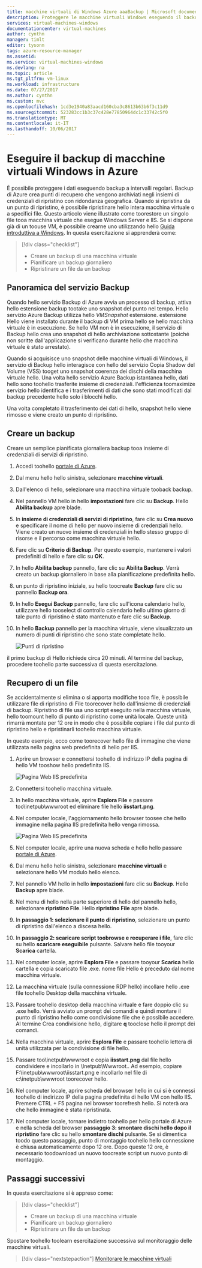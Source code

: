 ```yaml
---
title: macchine virtuali di Windows Azure aaaBackup | Microsoft documenti
description: Proteggere le macchine virtuali Windows eseguendo il backup con Backup di Azure.
services: virtual-machines-windows
documentationcenter: virtual-machines
author: cynthn
manager: timlt
editor: tysonn
tags: azure-resource-manager
ms.assetid: 
ms.service: virtual-machines-windows
ms.devlang: na
ms.topic: article
ms.tgt_pltfrm: vm-linux
ms.workload: infrastructure
ms.date: 07/27/2017
ms.author: cynthn
ms.custom: mvc
ms.openlocfilehash: 1cd3e1940a83aacd160cba3c8613b63b6f3c11d9
ms.sourcegitcommit: 523283cc1b3c37c428e77850964dc1c33742c5f0
ms.translationtype: MT
ms.contentlocale: it-IT
ms.lasthandoff: 10/06/2017
---
```

# <a name="back-up-windows-virtual-machines-in-azure"></a>Eseguire il backup di macchine virtuali Windows in Azure

È possibile proteggere i dati eseguendo backup a intervalli regolari. Backup di Azure crea punti di recupero che vengono archiviati negli insiemi di credenziali di ripristino con ridondanza geografica. Quando si ripristina da un punto di ripristino, è possibile ripristinare hello intera macchina virtuale o a specifici file. Questo articolo viene illustrato come toorestore un singolo file tooa macchina virtuale che esegue Windows Server e IIS. Se si dispone già di un toouse VM, è possibile crearne uno utilizzando hello [Guida introduttiva a Windows](quick-create-portal.md). In questa esercitazione si apprenderà come:

> [!div class="checklist"]
> * Creare un backup di una macchina virtuale
> * Pianificare un backup giornaliero
> * Ripristinare un file da un backup




## <a name="backup-overview"></a>Panoramica del servizio Backup

Quando hello servizio Backup di Azure avvia un processo di backup, attiva hello estensione backup tootake uno snapshot del punto nel tempo. Hello servizio Azure Backup utilizza hello _VMSnapshot_ estensione. estensione Hello viene installato durante il backup di VM prima hello se hello macchina virtuale è in esecuzione. Se hello VM non è in esecuzione, il servizio di Backup hello crea uno snapshot di hello archiviazione sottostante (poiché non scritte dall'applicazione si verificano durante hello che macchina virtuale è stato arrestato).

Quando si acquisisce uno snapshot delle macchine virtuali di Windows, il servizio di Backup hello interagisce con hello del servizio Copia Shadow del Volume (VSS) tooget uno snapshot coerenza dei dischi della macchina virtuale hello. Una volta hello servizio Azure Backup istantanea hello, dati hello sono toohello trasferite insieme di credenziali. l'efficienza toomaximize servizio hello identifica e i trasferimenti di dati che sono stati modificati dal backup precedente hello solo i blocchi hello.

Una volta completato il trasferimento dei dati di hello, snapshot hello viene rimosso e viene creato un punto di ripristino.


## <a name="create-a-backup"></a>Creare un backup
Creare un semplice pianificata giornaliera backup tooa insieme di credenziali di servizi di ripristino. 

1. Accedi toohello [portale di Azure](https://portal.azure.com/).
2. Dal menu hello hello sinistra, selezionare **macchine virtuali**. 
3. Dall'elenco di hello, selezionare una macchina virtuale tooback backup.
4. Nel pannello VM hello in hello **impostazioni** fare clic su **Backup**. Hello **Abilita backup** apre blade.
5. In **insieme di credenziali di servizi di ripristino**, fare clic su **Crea nuovo** e specificare il nome di hello per nuovo insieme di credenziali hello. Viene creato un nuovo insieme di credenziali in hello stesso gruppo di risorse e il percorso come macchina virtuale hello.
6. Fare clic su **Criterio di Backup**. Per questo esempio, mantenere i valori predefiniti di hello e fare clic su **OK**.
7. In hello **Abilita backup** pannello, fare clic su **Abilita Backup**. Verrà creato un backup giornaliero in base alla pianificazione predefinita hello.
10. un punto di ripristino iniziale, su hello toocreate **Backup** fare clic su pannello **Backup ora**.
11. In hello **Esegui Backup** pannello, fare clic sull'icona calendario hello, utilizzare hello tooselect di controllo calendario hello ultimo giorno di tale punto di ripristino è stato mantenuto e fare clic su **Backup**.
12. In hello **Backup** pannello per la macchina virtuale, viene visualizzato un numero di punti di ripristino che sono state completate hello.

    ![Punti di ripristino](./media/tutorial-backup-vms/backup-complete.png)
    
il primo backup di Hello richiede circa 20 minuti. Al termine del backup, procedere toohello parte successiva di questa esercitazione.

## <a name="recover-a-file"></a>Recupero di un file

Se accidentalmente si elimina o si apporta modifiche tooa file, è possibile utilizzare file di ripristino di File toorecover hello dall'insieme di credenziali di backup. Ripristino di file usa uno script eseguito nella macchina virtuale, hello toomount hello di punto di ripristino come unità locale. Queste unità rimarrà montate per 12 ore in modo che è possibile copiare i file dal punto di ripristino hello e ripristinarli toohello macchina virtuale.  

In questo esempio, ecco come toorecover hello file di immagine che viene utilizzata nella pagina web predefinita di hello per IIS. 

1. Aprire un browser e connettersi toohello di indirizzo IP della pagina di hello VM tooshow hello predefinita IIS.

    ![Pagina Web IIS predefinita](./media/tutorial-backup-vms/iis-working.png)

2. Connettersi toohello macchina virtuale.
3. In hello macchina virtuale, aprire **Esplora File** e passare too\inetpub\wwwroot ed eliminare file hello **iisstart.png**.
4. Nel computer locale, l'aggiornamento hello browser toosee che hello immagine nella pagina IIS predefinita hello venga rimossa.

    ![Pagina Web IIS predefinita](./media/tutorial-backup-vms/iis-broken.png)

5. Nel computer locale, aprire una nuova scheda e hello hello passare [portale di Azure](https://portal.azure.com).
6. Dal menu hello hello sinistra, selezionare **macchine virtuali** e selezionare hello VM modulo hello elenco.
8. Nel pannello VM hello in hello **impostazioni** fare clic su **Backup**. Hello **Backup** apre blade. 
9. Nel menu di hello nella parte superiore di hello del pannello hello, selezionare **ripristino File**. Hello **ripristino File** apre blade.
10. In **passaggio 1: selezionare il punto di ripristino**, selezionare un punto di ripristino dall'elenco a discesa hello.
11. In **passaggio 2: scaricare script toobrowse e recuperare i file**, fare clic su hello **scaricare eseguibile** pulsante. Salvare hello file tooyour **Scarica** cartella.
12. Nel computer locale, aprire **Esplora File** e passare tooyour **Scarica** hello cartella e copia scaricato file .exe. nome file Hello è preceduto dal nome macchina virtuale. 
13. La macchina virtuale (sulla connessione RDP hello) incollare hello .exe file toohello Desktop della macchina virtuale. 
14. Passare toohello desktop della macchina virtuale e fare doppio clic su .exe hello. Verrà avviato un prompt dei comandi e quindi montare il punto di ripristino hello come condivisione file che è possibile accedere. Al termine Crea condivisione hello, digitare **q** tooclose hello il prompt dei comandi.
15. Nella macchina virtuale, aprire **Esplora File** e passare toohello lettera di unità utilizzata per la condivisione di file hello.
16. Passare too\inetpub\wwwroot e copia **iisstart.png** dal file hello condividere e incollarlo in \Inetpub\Wwwroot.. Ad esempio, copiare F:\inetpub\wwwroot\iisstart.png e incollarlo nel file di c:\inetpub\wwwroot toorecover hello.
17. Nel computer locale, aprire scheda del browser hello in cui si è connessi toohello di indirizzo IP della pagina predefinita di hello VM con hello IIS. Premere CTRL + F5 pagina nel browser toorefresh hello. Si noterà ora che hello immagine è stata ripristinata.
18. Nel computer locale, tornare indietro toohello per hello portale di Azure e nella scheda del browser **passaggio 3: smontare dischi hello dopo il ripristino** fare clic su hello **smontare dischi** pulsante. Se si dimentica toodo questo passaggio, punto di montaggio toohello hello connessione è chiusa automaticamente dopo 12 ore. Dopo queste 12 ore, è necessario toodownload un nuovo toocreate script un nuovo punto di montaggio.


## <a name="next-steps"></a>Passaggi successivi

In questa esercitazione si è appreso come:

> [!div class="checklist"]
> * Creare un backup di una macchina virtuale
> * Pianificare un backup giornaliero
> * Ripristinare un file da un backup

Spostare toohello toolearn esercitazione successiva sul monitoraggio delle macchine virtuali.

> [!div class="nextstepaction"]
> [Monitorare le macchine virtuali](tutorial-monitoring.md)









